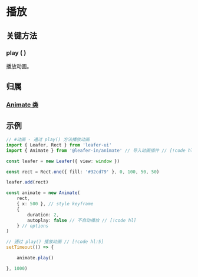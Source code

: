 <script setup>
import Case from '/component/Case.vue'
</script>

# 播放

## 关键方法

### play ( )

播放动画。

## 归属

### [Animate 类](/plugin/in/animate/index.md)

## 示例

```ts
// #动画 - 通过 play() 方法播放动画
import { Leafer, Rect } from 'leafer-ui'
import { Animate } from '@leafer-in/animate' // 导入动画插件 // [!code hl]

const leafer = new Leafer({ view: window })

const rect = Rect.one({ fill: '#32cd79' }, 0, 100, 50, 50)

leafer.add(rect)

const animate = new Animate(
    rect,
    { x: 500 }, // style keyframe
    {
        duration: 2,
        autoplay: false // 不自动播放 // [!code hl]
    } // options
)

// 通过 play() 播放动画 // [!code hl:5]
setTimeout(() => {

    animate.play()

}, 1000)

```
